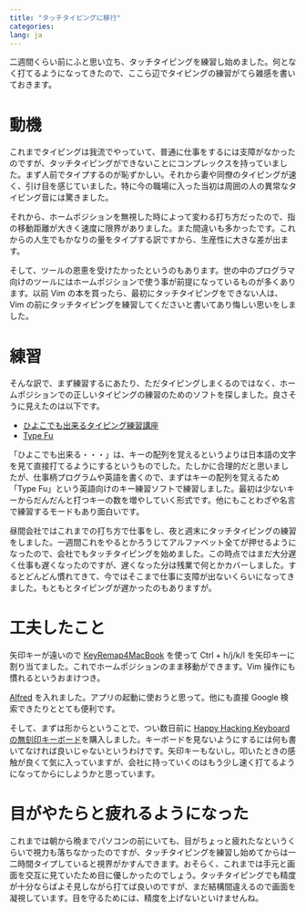 ```yaml
---
title: "タッチタイピングに移行"
categories:
lang: ja
---
```


二週間くらい前にふと思い立ち、タッチタイピングを練習し始めました。何となく打てるようになってきたので、ここら辺でタイピングの練習がてら雑感を書いておきます。

# 動機

これまでタイピングは我流でやっていて、普通に仕事をするには支障がなかったのですが、タッチタイピングができないことにコンプレックスを持っていました。まず人前でタイプするのが恥ずかしい。それから妻や同僚のタイピングが速く、引け目を感じていました。特に今の職場に入った当初は周囲の人の異常なタイピング音には驚きました。

それから、ホームポジションを無視した時によって変わる打ち方だったので、指の移動距離が大きく速度に限界がありました。また間違いも多かったです。これからの人生でもかなりの量をタイプする訳ですから、生産性に大きな差が出ます。

そして、ツールの恩恵を受けたかったというのもあります。世の中のプログラマ向けのツールにはホームポジションで使う事が前提になっているものが多くあります。以前 Vim の本を買ったら、最初にタッチタイピングをできない人は、Vim の前にタッチタイピングを練習してくださいと書いてあり悔しい思いをしました。

# 練習

そんな訳で、まず練習するにあたり、ただタイピングしまくるのではなく、ホームポジションでの正しいタイピングの練習のためのソフトを探しました。良さそうに見えたのは以下です。

- [ひよこでも出来るタイピング練習講座](http://typing.twi1.me/training)
- [Type Fu](http://type-fu.com/)

「ひよこでも出来る・・・」は、キーの配列を覚えるというよりは日本語の文字を見て直接打てるようにするというものでした。たしかに合理的だと思いましたが、仕事柄プログラムや英語を書くので、まずはキーの配列を覚えるため「Type Fu」という英語向けのキー練習ソフトで練習しました。最初は少ないキーからだんだんと打つキーの数を増やしていく形式です。他にもことわざや名言で練習するモードもあり面白いです。

昼間会社ではこれまでの打ち方で仕事をし、夜と週末にタッチタイピングの練習をしました。一週間これをやるとかろうじてアルファベット全てが押せるようになったので、会社でもタッチタイピングを始めました。この時点ではまだ大分遅く仕事も遅くなったのですが、遅くなった分は残業で何とかカバーしました。するとどんどん慣れてきて、今ではそこまで仕事に支障が出ないくらいになってきました。もともとタイピングが遅かったのもありますが。

# 工夫したこと

矢印キーが遠いので [KeyRemap4MacBook](https://pqrs.org/macosx/keyremap4macbook/) を使って Ctrl + h/j/k/l を矢印キーに割り当てました。これでホームポジションのまま移動ができます。Vim 操作にも慣れるというおまけつき。

[Alfred](http://www.alfredapp.com/) を入れました。アプリの起動に使おうと思って。他にも直接 Google 検索できたりととても便利です。

そして、まずは形からということで、つい数日前に [Happy Hacking Keyboard の無刻印キーボード](https://www.pfu.fujitsu.com/hhkeyboard/hhkbpro2/nokeytop.html)を購入しました。キーボードを見ないようにするには何も書いてなければ良いじゃないというわけです。矢印キーもないし。叩いたときの感触が良くて気に入っていますが、会社に持っていくのはもう少し速く打てるようになってからにしようかと思っています。

# 目がやたらと疲れるようになった

これまでは朝から晩までパソコンの前にいても、目がちょっと疲れたなというくらいで視力も落ちなかったのですが、タッチタイピングを練習し始めてからは一二時間タイプしていると視界がかすんできます。おそらく、これまでは手元と画面を交互に見ていたため目に優しかったのでしょう。タッチタイピングでも精度が十分ならばよそ見しながら打てば良いのですが、まだ結構間違えるので画面を凝視しています。目を守るためには、精度を上げないといけませんね。
